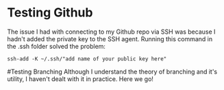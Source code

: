 # Testing Github
The issue I had with connecting to my Github repo via SSH was because I hadn't added the private key to the SSH agent. Running this command in the .ssh folder solved the problem:

`ssh-add -K ~/.ssh/"add name of your public key here"`

#Testing Branching
Although I understand the theory of branching and it's utility, I haven't dealt with it in practice. Here we go!